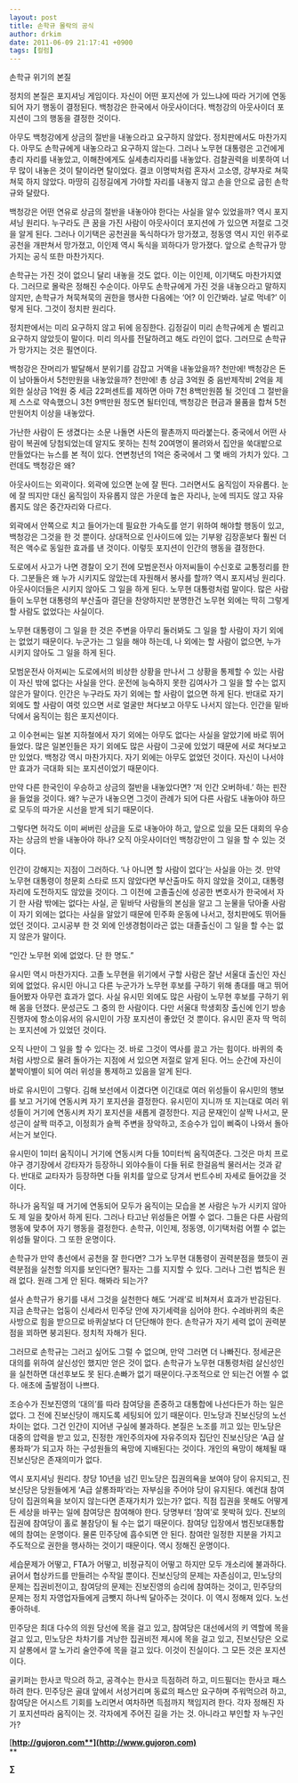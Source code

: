 ```yaml
---
layout: post
title: 손학규 몰락의 공식
author: drkim
date: 2011-06-09 21:17:41 +0900
tags: [컬럼]
---
```

손학규 위기의 본질 

정치의 본질은 포지셔닝 게임이다. 자신이 어떤 포지션에 가 있느냐에 따라 거기에 연동되어 자기 행동이 결정된다. 백청강은 한국에서 아웃사이더다. 백청강의 아웃사이더 포지션이 그의 행동을 결정한 것이다. 

아무도 백청강에게 상금의 절반을 내놓으라고 요구하지 않았다. 정치판에서도 마찬가지다. 아무도 손학규에게 내놓으라고 요구하지 않는다. 그러나 노무현 대통령은 고건에게 총리 자리를 내놓았고, 이해찬에게도 실세총리자리를 내놓았다. 검찰권력을 비롯하여 너무 많이 내놓은 것이 탈이라면 탈이었다. 결코 이명박처럼 혼자서 고소영, 강부자로 쳐묵쳐묵 하지 않았다. 마땅히 김정길에게 가야할 자리를 내놓지 않고 손을 안으로 굽힌 손학규와 달랐다. 

백청강은 어떤 연유로 상금의 절반을 내놓아야 한다는 사실을 알수 있었을까? 역시 포지셔닝 원리다. 누구라도 큰 꿈을 가진 사람이 아웃사이더 포지션에 가 있으면 저절로 그것을 알게 된다. 그러나 이기택은 공천권을 독식하다가 망가졌고, 정동영 역시 지인 위주로 공천을 개판쳐서 망가졌고, 이인제 역시 독식을 꾀하다가 망가졌다. 앞으로 손학규가 망가지는 공식 또한 마찬가지다. 

손학규는 가진 것이 없으니 달리 내놓을 것도 없다. 이는 이인제, 이기택도 마찬가지였다. 그러므로 몰락은 정해진 수순이다. 아무도 손학규에게 가진 것을 내놓으라고 말하지 않지만, 손학규가 쳐묵쳐묵의 권한을 행사한 다음에는 ‘어? 이 인간봐라. 날로 먹네?’ 이렇게 된다. 그것이 정치판 원리다. 

정치판에서는 미리 요구하지 않고 뒤에 응징한다. 김정길이 미리 손학규에게 손 벌리고 요구하지 않았듯이 말이다. 미리 의사를 전달하려고 해도 라인이 없다. 그러므로 손학규가 망가지는 것은 필연이다. 

백청강은 잔머리가 발달해서 분위기를 감잡고 거액을 내놓았을까? 천만에! 백청강은 돈이 남아돌아서 5천만원을 내놓았을까? 천만에! 총 상금 3억원 중 음반제작비 2억을 제외한 실상금 1억원 중 세금 22퍼센트를 제하면 아마 7천 8백만원쯤 될 것인데 그 절반을 제 스스로 약속했으니 3천 9백만원 정도면 될터인데, 백청강은 현금과 물품을 합쳐 5천만원어치 이상을 내놓았다. 

가난한 사람이 돈 생겼다는 소문 나돌면 사돈의 팔촌까지 따라붙는다. 중국에서 어떤 사람이 복권에 당첨되었는데 알지도 못하는 친척 20여명이 몰려와서 집안을 쑥대밭으로 만들었다는 뉴스를 본 적이 있다. 연변청년의 1억은 중국에서 그 몇 배의 가치가 있다. 그런데도 백청강은 왜? 

아웃사이드는 외곽이다. 외곽에 있으면 눈에 잘 띈다. 그러면서도 움직임이 자유롭다. 눈에 잘 띄지만 대신 움직임이 자유롭지 않은 가운데 높은 자리나, 눈에 띄지도 않고 자유롭지도 않은 중간자리와 다르다. 

외곽에서 안쪽으로 치고 들어가는데 필요한 가속도를 얻기 위하여 해야할 행동이 있고, 백청강은 그것을 한 것 뿐이다. 상대적으로 인사이드에 있는 기부왕 김장훈보다 훨씬 더 적은 액수로 동일한 효과를 낸 것이다. 이렇듯 포지션이 인간의 행동을 결정한다. 

도로에서 사고가 나면 경찰이 오기 전에 모범운전사 아저씨들이 수신호로 교통정리를 한다. 그분들은 왜 누가 시키지도 않았는데 자원해서 봉사를 할까? 역시 포지셔닝 원리다. 아웃사이더들은 시키지 않아도 그 일을 하게 된다. 노무현 대통령처럼 말이다. 많은 사람들이 노무현 대통령의 부산출마 결단을 찬양하지만 분명한건 노무현 외에는 딱히 그렇게 할 사람도 없었다는 사실이다. 

노무현 대통령이 그 일을 한 것은 주변을 아무리 둘러봐도 그 일을 할 사람이 자기 외에는 없었기 때문이다. 누군가는 그 일을 해야 하는데, 나 외에는 할 사람이 없으면, 누가 시키지 않아도 그 일을 하게 된다. 

모범운전사 아저씨는 도로에서의 비상한 상황을 만나서 그 상황을 통제할 수 있는 사람이 자신 밖에 없다는 사실을 안다. 운전에 능숙하지 못한 김여사가 그 일을 할 수는 없지 않은가 말이다. 인간은 누구라도 자기 외에는 할 사람이 없으면 하게 된다. 반대로 자기 외에도 할 사람이 여럿 있으면 서로 얼굴만 쳐다보고 아무도 나서지 않는다. 인간을 밑바닥에서 움직이는 힘은 포지션이다. 

고 이수현씨는 일본 지하철에서 자기 외에는 아무도 없다는 사실을 알았기에 바로 뛰어들었다. 많은 일본인들은 자기 외에도 많은 사람이 그곳에 있었기 때문에 서로 쳐다보고만 있었다. 백청강 역시 마찬가지다. 자기 외에는 아무도 없었던 것이다. 자신이 나서야만 효과가 극대화 되는 포지션이었기 때문이다. 

만약 다른 한국인이 우승하고 상금의 절반을 내놓았다면? ‘저 인간 오버하네.’ 하는 핀잔을 들었을 것이다. 왜? 누군가 내놓으면 그것이 관례가 되어 다른 사람도 내놓아야 하므로 모두의 따가운 시선을 받게 되기 때문이다. 

그렇다면 허각도 이미 써버린 상금을 도로 내놓아야 하고, 앞으로 있을 모든 대회의 우승자는 상금의 반을 내놓아야 하나? 오직 아웃사이더인 백청강만이 그 일을 할 수 있는 것이다. 

인간이 강해지는 지점이 그러하다. ‘나 아니면 할 사람이 없다’는 사실을 아는 것. 만약 노무현 대통령이 청문회 스타로 뜨지 않았다면 부산출마도 하지 않았을 것이고, 대통령 자리에 도전하지도 않았을 것이다. 그 이전에 고졸출신에 성공한 변호사가 한국에서 자기 한 사람 밖에는 없다는 사실, 곧 밑바닥 사람들의 본심을 알고 그 눈물을 닦아줄 사람이 자기 외에는 없다는 사실을 알았기 때문에 민주화 운동에 나서고, 정치판에도 뛰어들었던 것이다. 고시공부 한 것 외에 인생경험이라곤 없는 대졸출신이 그 일을 할 수는 없지 않은가 말이다. 

“인간 노무현 외에 없었다. 단 한 명도.” 

유시민 역시 마찬가지다. 고졸 노무현을 위기에서 구할 사람은 잘난 서울대 출신인 자신 외에 없었다. 유시민 아니고 다른 누군가가 노무현 후보를 구하기 위해 총대를 매고 뛰어들어봤자 아무런 효과가 없다. 사실 유시민 외에도 많은 사람이 노무현 후보를 구하기 위해 몸을 던졌다. 문성근도 그 중의 한 사람이다. 다만 서울대 학생회장 출신에 인기 방송진행자에 항소이유서의 유시민이 가장 포지션이 좋았던 것 뿐이다. 유시민 혼자 딱 먹히는 포지션에 가 있었던 것이다. 

오직 나만이 그 일을 할 수 있다는 것. 바로 그것이 역사를 끌고 가는 힘이다. 바퀴의 축처럼 사방으로 물려 돌아가는 지점에 서 있으면 저절로 알게 된다. 어느 순간에 자신이 붙박이별이 되어 여러 위성을 통제하고 있음을 알게 된다. 

바로 유시민이 그렇다. 김해 보선에서 이겼다면 이긴대로 여러 위성들이 유시민의 행보를 보고 거기에 연동시켜 자기 포지션을 결정한다. 유시민이 지니까 또 지는대로 여러 위성들이 거기에 연동시켜 자기 포지션을 새롭게 결정한다. 지금 문재인이 살짝 나서고, 문성근이 살짝 떠주고, 이정희가 슬쩍 주변을 장악하고, 조승수가 입이 삐죽이 나와서 돌아서는거 보인다. 

유시민이 1미터 움직이니 거기에 연동시켜 다들 10미터씩 움직여준다. 그것은 마치 프로야구 경기장에서 강타자가 등장하니 외야수들이 다들 뒤로 한걸음씩 물러서는 것과 같다. 반대로 교타자가 등장하면 다들 위치를 앞으로 당겨서 번트수비 자세로 들어갔을 것이다. 

하나가 움직일 때 거기에 연동되어 모두가 움직이는 모습을 본 사람은 누가 시키지 않아도 제 일을 찾아서 하게 된다. 그러나 타고난 위성들은 어쩔 수 없다. 그들은 다른 사람의 행동에 맞추어 자기 행동을 결정한다. 손학규, 이인제, 정동영, 이기택처럼 어쩔 수 없는 위성들 말이다. 그 또한 운명이다. 

손학규가 만약 총선에서 공천을 잘 한다면? 그가 노무현 대통령이 권력분점을 했듯이 권력분점을 실천할 의지를 보인다면? 필자는 그를 지지할 수 있다. 그러나 그런 법칙은 원래 없다. 원래 그게 안 된다. 해봐라 되는가? 

설사 손학규가 용기를 내서 그것을 실천한다 해도 ‘거래’로 비쳐져서 효과가 반감된다. 지금 손학규는 업둥이 신세라서 민주당 안에 자기세력을 심어야 한다. 수레바퀴의 축은 사방으로 힘을 받으므로 바퀴살보다 더 단단해야 한다. 손학규가 자기 세력 없이 권력분점을 꾀하면 붕괴된다. 정치적 자해가 된다. 

그러므로 손학규는 그러고 싶어도 그럴 수 없으며, 만약 그러면 더 나빠진다. 정세균은 대의를 위하여 살신성인 했지만 얻은 것이 없다. 손학규가 노무현 대통령처럼 살신성인을 실천하면 대선후보도 못 된다.손빠가 없기 때문이다.구조적으로 안 되는건 어쩔 수 없다. 애초에 출발점이 나쁘다.


  


조승수가 진보진영의 ‘대의’를 따라 참여당을 존중하고 대통합에 나선다든가 하는 일은 없다. 그 전에 진보신당이 깨지도록 세팅되어 있기 때문이다. 민노당과 진보신당의 노선차이는 없다. 그건 인간이 지어낸 구실에 불과하다. 본질은 노조를 끼고 있는 민노당은 대중의 압력을 받고 있고, 진정한 개인주의자에 자유주의자 집단인 진보신당은 ‘A급 살롱좌파’가 되고자 하는 구성원들의 욕망에 지배된다는 것이다. 개인의 욕망이 해체될 때 진보신당은 존재의미가 없다. 

역시 포지셔닝 원리다. 창당 10년을 넘긴 민노당은 집권의욕을 보여야 당이 유지되고, 진보신당은 당원들에게 ‘A급 살롱좌파’라는 자부심을 주어야 당이 유지된다. 예컨대 참여당이 집권의욕을 보이지 않는다면 존재가치가 있는가? 없다. 직점 집권을 못해도 어떻게든 세상을 바꾸는 일에 참여당은 참여해야 한다. 당명부터 ‘참여’로 못박혀 있다. 진보의 집권에 참여당이 홀로 불참당이 될 수는 없기 때문이다. 참여당 입장에서 범진보대통합에의 참여는 운명이다. 물론 민주당에 흡수되면 안 된다. 참여란 일정한 지분을 가지고 주도적으로 권한을 행사하는 것이기 때문이다. 역시 정해진 운명이다. 

세습문제가 어떻고, FTA가 어떻고, 비정규직이 어떻고 하지만 모두 개소리에 불과하다. 긁어서 협상카드를 만들려는 수작일 뿐이다. 진보신당의 문제는 자존심이고, 민노당의 문제는 집권비전이고, 참여당의 문제는 진보진영의 승리에 참여하는 것이고, 민주당의 문제는 정치 자영업자들에게 금뺏지 하나씩 달아주는 것이다. 이 역시 정해져 있다. 노선 좋아하네. 

민주당은 최대 다수의 의원 당선에 목을 걸고 있고, 참여당은 대선에서의 키 역할에 목을 걸고 있고, 민노당은 차차기를 겨낭한 집권비전 제시에 목을 걸고 있고, 진보신당은 오로지 살롱에서 깔 노가리 술안주에 목을 걸고 있다. 이것이 진실이다. 그 모든 것은 포지션이다. 

골키퍼는 한사코 막으려 하고, 공격수는 한사코 득점하려 하고, 미드필더는 한사코 패스하려 한다. 민주당은 골대 앞에서 서성거리며 동료의 패스만 요구하며 주워먹으려 하고, 참여당은 어시스트 기회를 노리면서 여차하면 득점까지 책임지려 한다. 각자 정해진 자기 포지션따라 움직이는 것. 각자에게 주어진 길을 가는 것. 아니라고 부인할 자 누구인가? 




  




[**http://gujoron.com**](http://www.gujoron.com)**  
** 

**∑**